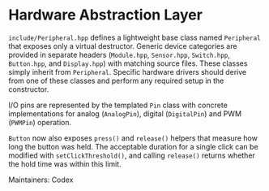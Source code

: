 # Hardware Abstraction Layer

`include/Peripheral.hpp` defines a lightweight base class named `Peripheral` that exposes
only a virtual destructor. Generic device categories are provided in separate headers
(`Module.hpp`, `Sensor.hpp`, `Switch.hpp`, `Button.hpp`, and `Display.hpp`) with matching
source files. These classes simply inherit from `Peripheral`. Specific hardware drivers
should derive from one of these classes and perform any required setup in the constructor.

I/O pins are represented by the templated `Pin` class with concrete implementations for
analog (`AnalogPin`), digital (`DigitalPin`) and PWM (`PWMPin`) operation.

`Button` now also exposes `press()` and `release()` helpers that measure how long
the button was held. The acceptable duration for a single click can be modified
with `setClickThreshold()`, and calling `release()` returns whether the hold time
was within this limit.

Maintainers: Codex
